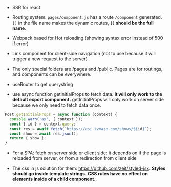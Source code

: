 - SSR for react

- Routing system. `pages/component.js` has a route `/component` generated. `[]` in the file name makes the dynamic routes, **`[]` should be the full name**.

- Webpack based for Hot reloading (showing syntax error instead of 500 if error)

- Link component for client-side navigation (not to use <a> because it will trigger a new request to the server)

- The only special folders are /pages and /public. Pages are for routings, and components can be everywhere.

- useRouter to get querystring

- use async function getInitialProps to fetch data. **It will only work to the default export component.** getInitialProps will only work on server side because we only need to fetch data once.

```js
Post.getInitialProps = async function (context) {
  console.warn('ax', { context });
  const { id } = context.query;
  const res = await fetch(`https://api.tvmaze.com/shows/${id}`);
  const show = await res.json();
  return { show };
}
```

- For a SPA: fetch on server side or client side: it depends on if the page is reloaded from server, or from a redirection from client side

- The css in js solution for them: https://github.com/zeit/styled-jsx. **Styles should go inside template strings.** **CSS rules have no effect on elements inside of a child component.**.